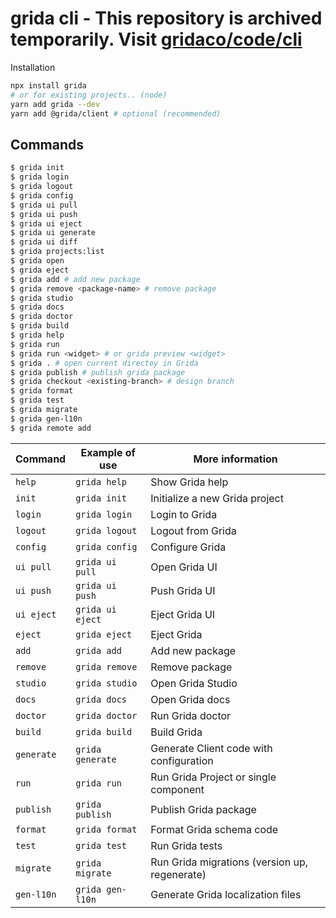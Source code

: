 # grida cli - This repository is archived temporarily. Visit [gridaco/code/cli](https://github.com/gridaco/code/tree/main/cli)

Installation

```sh
npx install grida
# or for existing projects.. (node)
yarn add grida --dev
yarn add @grida/client # optional (recommended)
```

## Commands

```sh
$ grida init
$ grida login
$ grida logout
$ grida config
$ grida ui pull
$ grida ui push
$ grida ui eject
$ grida ui generate
$ grida ui diff
$ grida projects:list
$ grida open
$ grida eject
$ grida add # add new package
$ grida remove <package-name> # remove package
$ grida studio
$ grida docs
$ grida doctor
$ grida build
$ grida help
$ grida run
$ grida run <widget> # or grida preview <widget>
$ grida . # open current directoy in Grida
$ grida publish # publish grida package
$ grida checkout <existing-branch> # design branch
$ grida format
$ grida test
$ grida migrate
$ grida gen-l10n
$ grida remote add
```

<!-- create markdown table -->

| Command    | Example of use   | More information                              |
| ---------- | ---------------- | --------------------------------------------- |
| `help`     | `grida help`     | Show Grida help                               |
| `init`     | `grida init`     | Initialize a new Grida project                |
| `login`    | `grida login`    | Login to Grida                                |
| `logout`   | `grida logout`   | Logout from Grida                             |
| `config`   | `grida config`   | Configure Grida                               |
| `ui pull`  | `grida ui pull`  | Open Grida UI                                 |
| `ui push`  | `grida ui push`  | Push Grida UI                                 |
| `ui eject` | `grida ui eject` | Eject Grida UI                                |
| `eject`    | `grida eject`    | Eject Grida                                   |
| `add`      | `grida add`      | Add new package                               |
| `remove`   | `grida remove`   | Remove package                                |
| `studio`   | `grida studio`   | Open Grida Studio                             |
| `docs`     | `grida docs`     | Open Grida docs                               |
| `doctor`   | `grida doctor`   | Run Grida doctor                              |
| `build`    | `grida build`    | Build Grida                                   |
| `generate` | `grida generate` | Generate Client code with configuration       |
| `run`      | `grida run`      | Run Grida Project or single component         |
| `publish`  | `grida publish`  | Publish Grida package                         |
| `format`   | `grida format`   | Format Grida schema code                      |
| `test`     | `grida test`     | Run Grida tests                               |
| `migrate`  | `grida migrate`  | Run Grida migrations (version up, regenerate) |
| `gen-l10n` | `grida gen-l10n` | Generate Grida localization files             |
